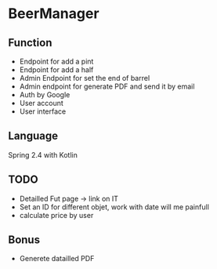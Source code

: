 # BeerManager

## Function

- Endpoint for add a pint
- Endpoint for add a half
- Admin Endpoint for set the end of barrel
- Admin endpoint for generate PDF and send it by email
- Auth by Google
- User account
- User interface 


## Language

 Spring 2.4 with Kotlin
 

## TODO
 - Detailled Fut page -> link on IT
 - Set an ID for different objet, work with date will me painfull
 - calculate price by user
 
## Bonus
 
 - Generete datailled PDF